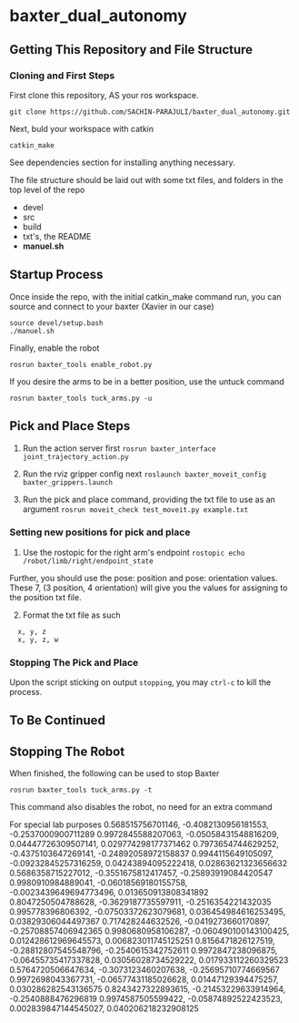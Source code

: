 # baxter_dual_autonomy
## Getting This Repository and File Structure
### Cloning and First Steps
First clone this repository, AS your ros workspace. 

`git clone https://github.com/SACHIN-PARAJULI/baxter_dual_autonomy.git`

Next, buld your workspace with catkin

`catkin_make`

See dependencies section for installing anything necessary.

The file structure should be laid out with some txt files, and folders in the top level of the repo
- devel
- src
- build
- txt's, the README
- **manuel.sh**

## Startup Process

Once inside the repo, with the initial catkin_make command run, you can source and connect to your baxter (Xavier in our case)

```
source devel/setup.bash
./manuel.sh
```

Finally, enable the robot

`rosrun baxter_tools enable_robot.py`

If you desire the arms to be in a better position, use the untuck command

`rosrun baxter_tools tuck_arms.py -u`

## Pick and Place Steps

1. Run the action server first `rosrun baxter_interface joint_trajectory_action.py`

2. Run the rviz gripper config next `roslaunch baxter_moveit_config baxter_grippers.launch`

3. Run the pick and place command, providing the txt file to use as an argument `rosrun moveit_check test_moveit.py example.txt`

### Setting new positions for pick and place

1. Use the rostopic for the right arm's endpoint `rostopic echo /robot/limb/right/endpoint_state`

  Further, you should use the pose: position and pose: orientation values. These 7, (3 position, 4 orientation) will give you the values for assigning to the
  position txt file.

2. Format the txt file as such

  ```
    x, y, z
    x, y, z, w
  ```

### Stopping The Pick and Place

Upon the script sticking on output `stopping`, you may `ctrl-c` to kill the process. 

## To Be Continued


## Stopping The Robot

When finished, the following can be used to stop Baxter

`rosrun baxter_tools tuck_arms.py -t`

This command also disables the robot, no need for an extra command


For special lab purposes
0.568515756701146, -0.4082130956181553, -0.2537000900711289
0.9972845588207063, -0.05058431548816209, 0.04447726309507141, 0.029774298177371462
0.7973654744629252, -0.4375103647269141, -0.24892058972158837
0.9944115649105097, -0.09232845257316259, 0.04243894095222418, 0.02863621323656632
0.5686358715227012, -0.3551675812417457, -0.25893919084420547
0.9980910984889041, -0.06018569180155758, -0.0023439649694773496, 0.013650913808341892
0.8047250504788628, -0.3629187735597911, -0.2516354221432035
0.995778396806392, -0.07503372623079681, 0.036454984616253495, 0.03829306044497367
0.717428244632526, -0.0419273660170897, -0.25708857406942365
0.9980680958106287, -0.060490100143100425, 0.012428612969645573, 0.006823011745125251
0.8156471826127519, -0.28812807545548796, -0.2540615342752611
0.9972847238096875, -0.06455735417337828, 0.03056028734529222, 0.017933112260329523
0.5764720506647634, -0.3073123460207638, -0.25695710774669567
0.9972698043367731, -0.06577431185026628, 0.01447129394475257, 0.030286282543136575
0.8243427322893615, -0.21453229633914964, -0.2540888476296819
0.9974587505599422, -0.05874892522423523, 0.002839847144545027, 0.040206218232908125

